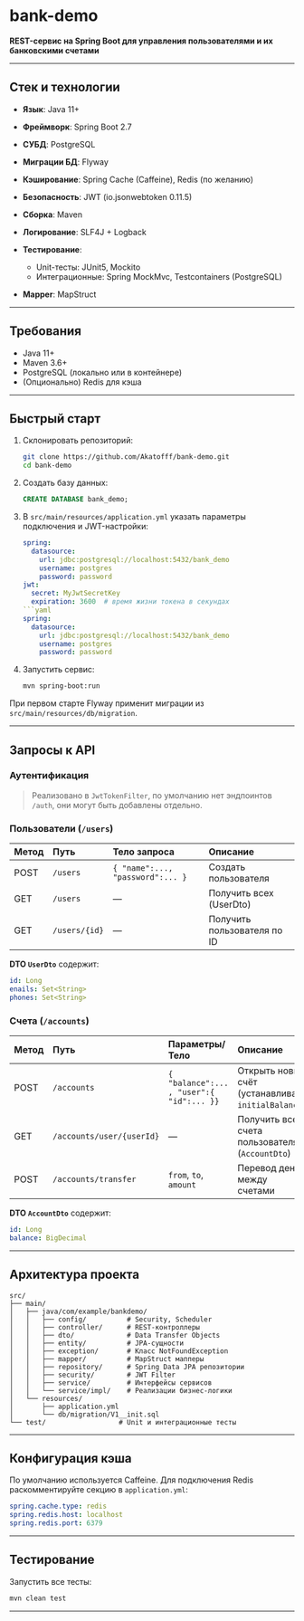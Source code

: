 # bank-demo

**REST-сервис на Spring Boot для управления пользователями и их банковскими счетами**

---

## Стек и технологии

* **Язык**: Java 11+
* **Фреймворк**: Spring Boot 2.7
* **СУБД**: PostgreSQL
* **Миграции БД**: Flyway
* **Кэширование**: Spring Cache (Caffeine), Redis (по желанию)
* **Безопасность**: JWT (io.jsonwebtoken 0.11.5)
* **Сборка**: Maven
* **Логирование**: SLF4J + Logback
* **Тестирование**:

  * Unit-тесты: JUnit5, Mockito
  * Интеграционные: Spring MockMvc, Testcontainers (PostgreSQL)
* **Mapper**: MapStruct

---

## Требования

* Java 11+
* Maven 3.6+
* PostgreSQL (локально или в контейнере)
* (Опционально) Redis для кэша

---

## Быстрый старт

1. Склонировать репозиторий:

   ```bash
   git clone https://github.com/Akatofff/bank-demo.git
   cd bank-demo
   ```
2. Создать базу данных:

   ```sql
   CREATE DATABASE bank_demo;
   ```
3. В `src/main/resources/application.yml` указать параметры подключения и JWT-настройки:

   ````yaml
   spring:
     datasource:
       url: jdbc:postgresql://localhost:5432/bank_demo
       username: postgres
       password: password
   jwt:
     secret: MyJwtSecretKey
     expiration: 3600  # время жизни токена в секундах
   ```yaml
   spring:
     datasource:
       url: jdbc:postgresql://localhost:5432/bank_demo
       username: postgres
       password: password
   ````
4. Запустить сервис:

   ```bash
   mvn spring-boot:run
   ```

При первом старте Flyway применит миграции из `src/main/resources/db/migration`.

---

## Запросы к API

### Аутентификация

> Реализовано в `JwtTokenFilter`, по умолчанию нет эндпоинтов `/auth`, они могут быть добавлены отдельно.

### Пользователи (`/users`)

| Метод | Путь          | Тело запроса                     | Описание                    |
| :---- | :------------ | :------------------------------- | :-------------------------- |
| POST  | `/users`      | `{ "name":..., "password":... }` | Создать пользователя        |
| GET   | `/users`      | —                                | Получить всех (UserDto)     |
| GET   | `/users/{id}` | —                                | Получить пользователя по ID |

**DTO `UserDto`** содержит:

```yaml
id: Long
enails: Set<String>
phones: Set<String>
```

### Счета (`/accounts`)

| Метод | Путь                      | Параметры/Тело                           | Описание                                            |
| :---- | :------------------------ | :--------------------------------------- | :-------------------------------------------------- |
| POST  | `/accounts`               | `{ "balance":... , "user":{ "id":... }}` | Открыть новый счёт (устанавливает `initialBalance`) |
| GET   | `/accounts/user/{userId}` | —                                        | Получить все счета пользователя (`AccountDto`)      |
| POST  | `/accounts/transfer`      | `from`, `to`, `amount`                   | Перевод денег между счетами                         |

**DTO `AccountDto`** содержит:

```yaml
id: Long
balance: BigDecimal
```

---

## Архитектура проекта

```
src/
├── main/
│   ├── java/com/example/bankdemo/
│   │   ├── config/          # Security, Scheduler
│   │   ├── controller/      # REST-контроллеры
│   │   ├── dto/             # Data Transfer Objects
│   │   ├── entity/          # JPA-сущности
│   │   ├── exception/       # Класс NotFoundException
│   │   ├── mapper/          # MapStruct мапперы
│   │   ├── repository/      # Spring Data JPA репозитории
│   │   ├── security/        # JWT Filter
│   │   ├── service/         # Интерфейсы сервисов
│   │   └── service/impl/    # Реализации бизнес-логики
│   └── resources/
│       ├── application.yml
│       └── db/migration/V1__init.sql
└── test/                  # Unit и интеграционные тесты
```

---

## Конфигурация кэша

По умолчанию используется Caffeine. Для подключения Redis
раскомментируйте секцию в `application.yml`:

```yaml
spring.cache.type: redis
spring.redis.host: localhost
spring.redis.port: 6379
```

---

## Тестирование

Запустить все тесты:

```bash
mvn clean test
```

---
